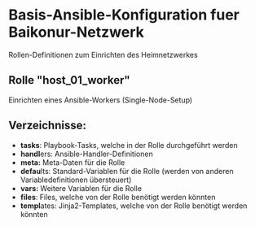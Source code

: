 # Basis-Ansible-Konfiguration fuer Baikonur-Netzwerk
Rollen-Definitionen zum Einrichten des Heimnetzwerkes

## Rolle "host_01_worker"
Einrichten eines Ansible-Workers (Single-Node-Setup)

## Verzeichnisse:
* **tasks**: Playbook-Tasks, welche in der Rolle durchgeführt werden
* **handl**ers: Ansible-Handler-Definitionen
* **meta:** Meta-Daten für die Rolle
* **defau**lts: Standard-Variablen für die Rolle (werden von anderen Variabledefinitionen übersteuert)
* **vars:** Weitere Variablen für die Rolle
* **files**: Files, welche von der Rolle benötigt werden könnten
* **templ**ates: Jinja2-Templates, welche von der Rolle benötigt werden könnten
